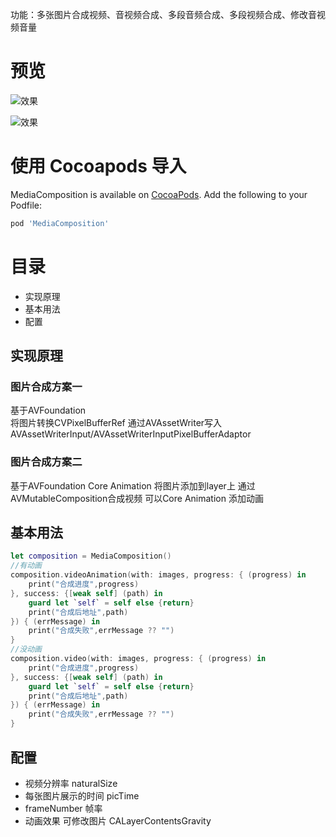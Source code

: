 功能：多张图片合成视频、音视频合成、多段音频合成、多段视频合成、修改音视频音量

# 预览
![效果](https://ws3.sinaimg.cn/large/006tNc79ly1fz8jgqfif2g307k0dcmxu.gif)

![效果](https://ws2.sinaimg.cn/large/006tNc79ly1fz8jixv8a8g307k0dc783.gif)

# 使用 Cocoapods 导入
MediaComposition is available on [CocoaPods](http://cocoapods.org).  Add the following to your Podfile:

```ruby
pod 'MediaComposition'
```
# 目录
* 实现原理
* 基本用法
* 配置

## 实现原理
### 图片合成方案一
基于AVFoundation  
将图片转换CVPixelBufferRef 通过AVAssetWriter写入AVAssetWriterInput/AVAssetWriterInputPixelBufferAdaptor

### 图片合成方案二
基于AVFoundation Core Animation 
将图片添加到layer上 通过AVMutableComposition合成视频 
可以Core Animation 添加动画

## 基本用法
``` swift
let composition = MediaComposition()
//有动画
composition.videoAnimation(with: images, progress: { (progress) in
    print("合成进度",progress)
}, success: {[weak self] (path) in
    guard let `self` = self else {return}
    print("合成后地址",path)
}) { (errMessage) in
    print("合成失败",errMessage ?? "")
}
//没动画
composition.video(with: images, progress: { (progress) in
    print("合成进度",progress)
}, success: {[weak self] (path) in
    guard let `self` = self else {return}
    print("合成后地址",path)
}) { (errMessage) in
    print("合成失败",errMessage ?? "")
}
```

## 配置
* 视频分辨率 naturalSize
* 每张图片展示的时间 picTime
* frameNumber 帧率
* 动画效果 可修改图片 CALayerContentsGravity





